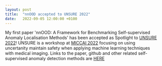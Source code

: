 ```yaml
---
layout: post
title:  "nnOOD accepted to UNSURE 2022"
date:   2022-09-05 12:00:00 +0100
---
```


My first paper 'nnOOD: A Framework for Benchmarking Self-supervised Anomaly Localisation Methods' has been accepted as Spotlight to [UNSURE 2022](https://unsuremiccai.github.io/)!
UNSURE is a workshop at [MICCAI 2022](https://conferences.miccai.org/2022/en/) focusing on using uncertanity maintain safety when applying machine learning techniques with medical imaging.
Links to the paper, github and other related self-supervised anomaly detection methods are [HERE](/nnOOD/)

